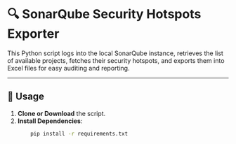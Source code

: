 # 🔍 SonarQube Security Hotspots Exporter

This Python script logs into the local SonarQube instance, retrieves the list of available projects, fetches their security hotspots, and exports them into Excel files for easy auditing and reporting.

---

## 🚀 Usage

1. **Clone or Download** the script.
2. **Install Dependencies**:
    ```bash
        pip install -r requirements.txt
    ```